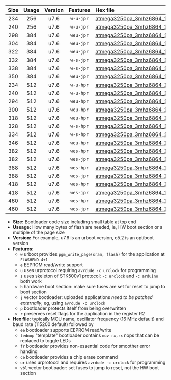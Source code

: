 |Size|Usage|Version|Features|Hex file|
|:-:|:-:|:-:|:-:|:--|
|234|256|u7.6|`w-u-jpr`|[atmega3250pa_3mhz6864_115200bps_ur_vbl.hex](https://raw.githubusercontent.com/stefanrueger/urboot/main/atmega3250pa_3mhz6864_115200bps_ur_vbl.hex)|
|240|256|u7.6|`w-u-jpr`|[atmega3250pa_3mhz6864_115200bps_lednop_ur_vbl.hex](https://raw.githubusercontent.com/stefanrueger/urboot/main/atmega3250pa_3mhz6864_115200bps_lednop_ur_vbl.hex)|
|298|384|u7.6|`weu-jpr`|[atmega3250pa_3mhz6864_115200bps_ee_ur_vbl.hex](https://raw.githubusercontent.com/stefanrueger/urboot/main/atmega3250pa_3mhz6864_115200bps_ee_ur_vbl.hex)|
|304|384|u7.6|`weu-jpr`|[atmega3250pa_3mhz6864_115200bps_ee_lednop_ur_vbl.hex](https://raw.githubusercontent.com/stefanrueger/urboot/main/atmega3250pa_3mhz6864_115200bps_ee_lednop_ur_vbl.hex)|
|322|384|u7.6|`weu-jpr`|[atmega3250pa_3mhz6864_115200bps_ee_lednop_fr_ur_vbl.hex](https://raw.githubusercontent.com/stefanrueger/urboot/main/atmega3250pa_3mhz6864_115200bps_ee_lednop_fr_ur_vbl.hex)|
|332|384|u7.6|`w-s-jpr`|[atmega3250pa_3mhz6864_115200bps_vbl.hex](https://raw.githubusercontent.com/stefanrueger/urboot/main/atmega3250pa_3mhz6864_115200bps_vbl.hex)|
|338|384|u7.6|`w-s-jpr`|[atmega3250pa_3mhz6864_115200bps_lednop_vbl.hex](https://raw.githubusercontent.com/stefanrueger/urboot/main/atmega3250pa_3mhz6864_115200bps_lednop_vbl.hex)|
|350|384|u7.6|`weu-jpr`|[atmega3250pa_3mhz6864_115200bps_ee_lednop_fr_ce_ur_vbl.hex](https://raw.githubusercontent.com/stefanrueger/urboot/main/atmega3250pa_3mhz6864_115200bps_ee_lednop_fr_ce_ur_vbl.hex)|
|234|512|u7.6|`w-u-hpr`|[atmega3250pa_3mhz6864_115200bps_ur.hex](https://raw.githubusercontent.com/stefanrueger/urboot/main/atmega3250pa_3mhz6864_115200bps_ur.hex)|
|240|512|u7.6|`w-u-hpr`|[atmega3250pa_3mhz6864_115200bps_lednop_ur.hex](https://raw.githubusercontent.com/stefanrueger/urboot/main/atmega3250pa_3mhz6864_115200bps_lednop_ur.hex)|
|294|512|u7.6|`weu-hpr`|[atmega3250pa_3mhz6864_115200bps_ee_ur.hex](https://raw.githubusercontent.com/stefanrueger/urboot/main/atmega3250pa_3mhz6864_115200bps_ee_ur.hex)|
|300|512|u7.6|`weu-hpr`|[atmega3250pa_3mhz6864_115200bps_ee_lednop_ur.hex](https://raw.githubusercontent.com/stefanrueger/urboot/main/atmega3250pa_3mhz6864_115200bps_ee_lednop_ur.hex)|
|318|512|u7.6|`weu-hpr`|[atmega3250pa_3mhz6864_115200bps_ee_lednop_fr_ur.hex](https://raw.githubusercontent.com/stefanrueger/urboot/main/atmega3250pa_3mhz6864_115200bps_ee_lednop_fr_ur.hex)|
|328|512|u7.6|`w-s-hpr`|[atmega3250pa_3mhz6864_115200bps.hex](https://raw.githubusercontent.com/stefanrueger/urboot/main/atmega3250pa_3mhz6864_115200bps.hex)|
|334|512|u7.6|`w-s-hpr`|[atmega3250pa_3mhz6864_115200bps_lednop.hex](https://raw.githubusercontent.com/stefanrueger/urboot/main/atmega3250pa_3mhz6864_115200bps_lednop.hex)|
|346|512|u7.6|`weu-hpr`|[atmega3250pa_3mhz6864_115200bps_ee_lednop_fr_ce_ur.hex](https://raw.githubusercontent.com/stefanrueger/urboot/main/atmega3250pa_3mhz6864_115200bps_ee_lednop_fr_ce_ur.hex)|
|382|512|u7.6|`wes-hpr`|[atmega3250pa_3mhz6864_115200bps_ee.hex](https://raw.githubusercontent.com/stefanrueger/urboot/main/atmega3250pa_3mhz6864_115200bps_ee.hex)|
|382|512|u7.6|`wes-jpr`|[atmega3250pa_3mhz6864_115200bps_ee_vbl.hex](https://raw.githubusercontent.com/stefanrueger/urboot/main/atmega3250pa_3mhz6864_115200bps_ee_vbl.hex)|
|388|512|u7.6|`wes-hpr`|[atmega3250pa_3mhz6864_115200bps_ee_lednop.hex](https://raw.githubusercontent.com/stefanrueger/urboot/main/atmega3250pa_3mhz6864_115200bps_ee_lednop.hex)|
|388|512|u7.6|`wes-jpr`|[atmega3250pa_3mhz6864_115200bps_ee_lednop_vbl.hex](https://raw.githubusercontent.com/stefanrueger/urboot/main/atmega3250pa_3mhz6864_115200bps_ee_lednop_vbl.hex)|
|418|512|u7.6|`wes-hpr`|[atmega3250pa_3mhz6864_115200bps_ee_lednop_fr.hex](https://raw.githubusercontent.com/stefanrueger/urboot/main/atmega3250pa_3mhz6864_115200bps_ee_lednop_fr.hex)|
|418|512|u7.6|`wes-jpr`|[atmega3250pa_3mhz6864_115200bps_ee_lednop_fr_vbl.hex](https://raw.githubusercontent.com/stefanrueger/urboot/main/atmega3250pa_3mhz6864_115200bps_ee_lednop_fr_vbl.hex)|
|460|512|u7.6|`wes-hpr`|[atmega3250pa_3mhz6864_115200bps_ee_lednop_fr_ce.hex](https://raw.githubusercontent.com/stefanrueger/urboot/main/atmega3250pa_3mhz6864_115200bps_ee_lednop_fr_ce.hex)|
|460|512|u7.6|`wes-jpr`|[atmega3250pa_3mhz6864_115200bps_ee_lednop_fr_ce_vbl.hex](https://raw.githubusercontent.com/stefanrueger/urboot/main/atmega3250pa_3mhz6864_115200bps_ee_lednop_fr_ce_vbl.hex)|

- **Size:** Bootloader code size including small table at top end
- **Useage:** How many bytes of flash are needed, ie, HW boot section or a multiple of the page size
- **Version:** For example, u7.6 is an urboot version, o5.2 is an optiboot version
- **Features:**
  + `w` urboot provides `pgm_write_page(sram, flash)` for the application at `FLASHEND-4+1`
  + `e` EEPROM read/write support
  + `u` uses urprotocol requiring `avrdude -c urclock` for programming
  + `s` uses skeleton of STK500v1 protocol; `-c urclock` and `-c arduino` both work
  + `h` hardware boot section: make sure fuses are set for reset to jump to boot section
  + `j` vector bootloader: uploaded applications *need to be patched externally*, eg, using `avrdude -c urclock`
  + `p` bootloader protects itself from being overwritten
  + `r` preserves reset flags for the application in the register R2
- **Hex file:** typically MCU name, oscillator frequency (16 MHz default) and baud rate (115200 default) followed by
  + `ee` bootloader supports EEPROM read/write
  + `lednop` "template" bootloader contains `mov rx,rx` nops that can be replaced to toggle LEDs
  + `fr` bootloader provides non-essential code for smoother error handing
  + `ce` bootloader provides a chip erase command
  + `ur` uses urprotocol and requires `avrdude -c urclock` for programming
  + `vbl` vector bootloader: set fuses to jump to reset, not the HW boot section
